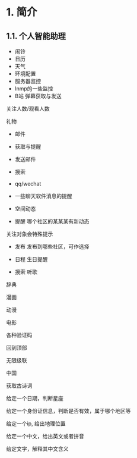 # 1. 简介
## 1.1. 个人智能助理

* 闹铃
* 日历
* 天气
* 环境配置
* 服务器监控
* lnmp的一些监控
* B站
弹幕获取与发送

关注人数/观看人数

礼物

* 邮件

* 获取与提醒

* 发送邮件

* 搜索

* qq/wechat

* 一些聊天软件消息的提醒

* 空间动态

* 提醒
哪个社区的某某某有新动态

关注对象会特殊提示

* 发布
发布到哪些社区，可作选择

* 日程
生日提醒

* 搜索
听歌

辞典

漫画

动漫

电影

各种验证码

回到顶部

无限级联

中国

获取古诗词

给定一个日期，判断星座

给定一个身份证信息，判断是否有效，属于哪个地区等

给定一个ip, 给出地理位置

给定一个中文，给出英文或者拼音

给定文字，解释其中文含义